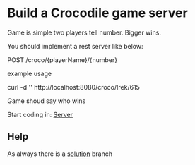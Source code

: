 # Build a Crocodile game server

Game is simple two players tell number.
Bigger wins.

You should implement a rest server like below:

POST /croco/{playerName}/{number}

example usage

curl -d '' http://localhost:8080/croco/Irek/615


Game shoud say who wins


Start coding in:
[Server](/src/main/java/pl/setblack/croco/Server.java)


## Help
As always there is a [solution](../../tree/solution) branch